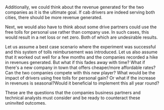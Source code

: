 Additionally, we could think about the revenue generated for the two companies as it is the ultimate goal. If cab drivers are indeed serving
both cities, there should be more revenue generated.

Next, we would also have to think about some drive partners could use the free tolls for personal use rather than company use. In such
cases, this would result in a net loss or net zero. Both of which are undesirable results.

Let us assume a best case scenario where the experiment was successful and this system of tolls reimbursement was introduced. Let us also
assume that it worked out well for a few months and the companies recorded a hike in revenues generated. But what if this fades away
with time? What if there's a new company in town that offers cheaper/more affordable rates? Can the two companies compete with this new player?
What would be the impact of drivers using free tolls for personal gain? Or what if the increase in revenues is seasonal?Would it beneficial to
implement this all year round?

These are the questions that the companies business partners and technical analysts must consider and be ready to counteract these 
uninvited outcomes.
